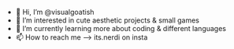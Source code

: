 - 👋 Hi, I’m @visualgoatish
- 👀 I’m interested in cute aesthetic projects & small games 
- 🌱 I’m currently learning more about coding & different languages
- 📫 How to reach me --> its.nerdi on insta 

<!---
visualgoatish/visualgoatish is a ✨ special ✨ repository because its `README.md` (this file) appears on your GitHub profile.
You can click the Preview link to take a look at your changes.
--->
